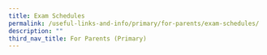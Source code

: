 ```yaml
---
title: Exam Schedules
permalink: /useful-links-and-info/primary/for-parents/exam-schedules/
description: ""
third_nav_title: For Parents (Primary)
---
```

